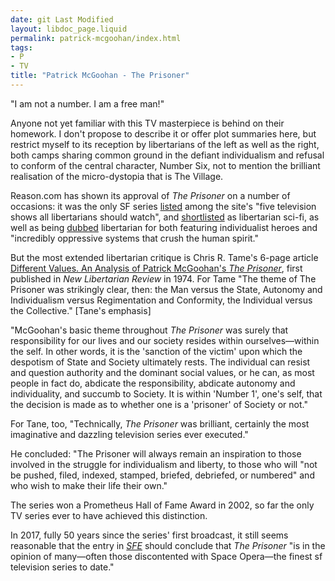 ```yaml
---
date: git Last Modified
layout: libdoc_page.liquid
permalink: patrick-mcgoohan/index.html
tags:
- P
- TV
title: "Patrick McGoohan - The Prisoner"
---
```


"I am not a number. I am a free man!"

Anyone not yet familiar with this TV  masterpiece is behind on their homework. I don't propose to describe  it or offer plot summaries here, but restrict myself to its  reception by libertarians of the left as well as the right, both  camps sharing common ground in the defiant individualism and refusal  to conform of the central character, Number Six, not to mention the  brilliant realisation of the micro-dystopia that is The Village.

Reason.com has shown its approval of _The  Prisoner_ on a number of occasions: it was the only SF series <a href="http://reason.com/reasontv/2014/10/01/the-5-best-libertarian-tv-shows-ever"> listed</a> among the site's "five television shows all libertarians should watch", and <a href="http://reason.com/blog/2010/01/12/liberals-and-libertarians-at-t"> shortlisted</a> as libertarian sci-fi, as well as being <a href="http://reason.com/blog/2004/03/05/the-libertarian-film-festival#comment"> dubbed</a> libertarian for both featuring individualist heroes and  "incredibly oppressive systems that crush the human spirit."

But the most extended libertarian critique is  Chris R. Tame's 6-page article <a href="http://www.libertarian.co.uk/lapubs/libre/libre001.pdf"> Different Values. An Analysis of Patrick McGoohan's <i>The Prisoner</i></a>,  first published in _New Libertarian Review_ in 1974. For Tame  "The theme of The Prisoner was strikingly clear, then: the Man  versus the State, Autonomy and Individualism versus  Regimentation and Conformity, the Individual versus the  Collective." [Tane's emphasis]

"McGoohan's basic theme throughout _The Prisoner_ was surely that responsibility for our lives and our society resides within ourselves—within the self. In other words, it is the 'sanction of the victim' upon which the despotism of State and Society ultimately rests. The individual can resist and question authority and the dominant social values, or he can, as most people in fact do, abdicate the responsibility, abdicate autonomy and individuality, and succumb to Society. It is within 'Number 1', one's self, that the decision is made as to whether one is a 'prisoner' of Society or not."

For Tane, too, "Technically, _The Prisoner_ was brilliant, certainly the most imaginative and dazzling television series ever executed."

He concluded: "The Prisoner will always remain an inspiration to those involved in the struggle for individualism and liberty, to those who will "not be pushed, filed, indexed, stamped, briefed, debriefed, or numbered" and who wish to make their life their own." 

The series won a Prometheus Hall of Fame Award in 2002, so far the only TV series ever to have achieved this distinction.

In 2017, fully 50 years since the series' first broadcast, it still seems reasonable that the entry in <a href="http://www.sf-encyclopedia.com/entry/prisoner_the">_SFE_</a> should conclude that _The Prisoner_ "is in the opinion of many—often those discontented with Space Opera—the finest sf television series to date."